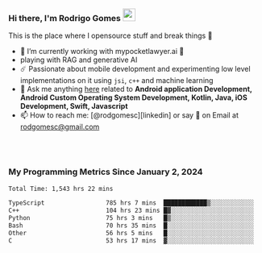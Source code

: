 
### Hi there, I'm Rodrigo Gomes <img src="https://media.giphy.com/media/hvRJCLFzcasrR4ia7z/giphy.gif" width="25px">
This is the place where I opensource stuff and break things 🤣
- 🔭 I’m currently working with mypocketlawyer.ai 💜
- playing with RAG and generative AI
- ☄️ Passionate about mobile development and experimenting low level implementations on it using `jsi`, `c++` and machine learning
- 💬 Ask me anything [here](https://github.com/rodgomesc/rodgomesc/issues) related to <b>Android application Development, Android Custom Operating System Development, Kotlin, Java, iOS Development, Swift, Javascript</b>
- 📫 How to reach me: [@rodgomesc][linkedin] or say 👋 on Email at [rodgomesc@gmail.com](mailto:rodgomesc@gmail.com)


<br/>

<!-- 
<picture>
  <img src="/github-metrics.svg" alt="Metrics">
</picture>
-->

</br>

### My Programming Metrics Since January 2, 2024 


<!--START_SECTION:waka-->

```txt
Total Time: 1,543 hrs 22 mins

TypeScript                 785 hrs 7 mins  ████████████▒░░░░░░░░░░░░   49.09 %
C++                        104 hrs 23 mins █▓░░░░░░░░░░░░░░░░░░░░░░░   06.53 %
Python                     75 hrs 3 mins   █▒░░░░░░░░░░░░░░░░░░░░░░░   04.69 %
Bash                       70 hrs 35 mins  █░░░░░░░░░░░░░░░░░░░░░░░░   04.41 %
Other                      56 hrs 5 mins   █░░░░░░░░░░░░░░░░░░░░░░░░   03.51 %
C                          53 hrs 17 mins  ▓░░░░░░░░░░░░░░░░░░░░░░░░   03.33 %
```

<!--END_SECTION:waka-->
